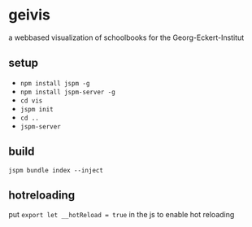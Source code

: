 # geivis

a webbased visualization of schoolbooks for the Georg-Eckert-Institut

## setup

- `npm install jspm -g`
- `npm install jspm-server -g`
- `cd vis`
- `jspm init`
- `cd ..`
- `jspm-server`

## build

`jspm bundle index --inject `

## hotreloading

put `export let __hotReload = true` in the js to enable hot reloading
